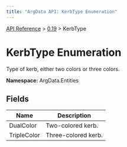 ```yaml
---
title: "ArgData API: KerbType Enumeration"
---
```


[API Reference](/argdata/api/) &gt; [0.19](/argdata/api/0.19/) &gt; KerbType

# KerbType Enumeration

Type of kerb, either two colors or three colors.

**Namespace:** ArgData.Entities

## Fields

<table class="table table-bordered table-striped ">
<thead>
  <tr>
    <th>Name</th>
    <th>Description</th>
  </tr>
</thead>
<tbody>
  <tr>
    <td>DualColor</td>
    <td>Two-colored kerb.</td>
  </tr>
  <tr>
    <td>TripleColor</td>
    <td>Three-colored kerb.</td>
  </tr>
</tbody>
</table>


